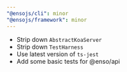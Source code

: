 ```yaml
---
"@ensojs/cli": minor
"@ensojs/framework": minor
---
```


- Strip down `AbstractKoaServer`
- Strip down `TestHarness`
- Use latest version of `ts-jest`
- Add some basic tests for @enso/api
